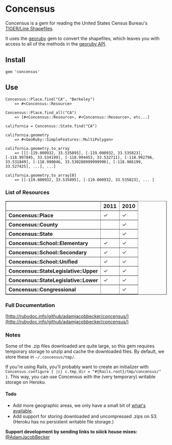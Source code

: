 # Concensus

Concensus is a gem for reading the United States Census Bureau's [TIGER/Line Shapefiles](http://www.census.gov/geo/www/tiger/).

It uses the [georuby](http://rubygems.org/gems/georuby) gem to convert the shapefiles, which leaves you with access to all of the methods in the [georuby API](http://www.ruby-doc.org/gems/docs/g/georuby-1.9.7/GeoRuby/SimpleFeatures/MultiPolygon.html).

## Install

    gem 'concensus'


## Use

	Concensus::Place.find("CA", "Berkeley")
		=> #<Concensus::Resource>
		
	Concensus::Place.find_all("CA")
		=> [#<Concensus::Resource>, #<Concensus::Resource>, etc...]	
	
	california = Concensus::State.find("CA")
	
	california.geometry
		=> #<GeoRuby::SimpleFeatures::MultiPolygon>
	
	california.geometry.to_array
		=> [[[-119.000932, 33.535895], [-119.000932, 33.535823], [-118.997845, 33.534199], [-118.994453, 33.532711], [-118.992796, 33.531849], [-118.990046, 33.530288999999996], [-118.986199, 33.527425], ...], ...]
		
	california.geometry.to_array[0]
		=> [[-119.000932, 33.535895], [-119.000932, 33.535823], ... ] 
		

### List of Resources

<table style="text-align: left;" cellpadding="5" border="1">
	<tr>
		<th></th>
		<th>2011</th>
		<th>2010</th>
	</tr>
    <tr>
        <th>Concensus::Place</th>
        <td>&check;</td>
        <td>&check;</td>
    </tr>
    <tr>
    	<th>Concensus::County</th>
    	<td></td>
    	<td>&check;</td>
    </tr>
    <tr>
    	<th>Concensus::State</th>
    	<td></td>
    	<td>&check;</td>
    </tr>
    <tr>
    	<th>Concensus::School::Elementary</th>
    	<td>&check;</td>
    	<td>&check;</td>
    </tr>
    <tr>
    	<th>Concensus::School::Secondary</th>
    	<td>&check;</td>
    	<td>&check;</td>
    </tr>
    <tr>
    	<th>Concensus::School::Unified</th>
    	<td>&check;</td>
    	<td>&check;</td>
    </tr>
    <tr>
    	<th>Concensus::StateLegislative::Upper</th>
    	<td>&check;</td>
    	<td>&check;</td>
    </tr>
    <tr>
    	<th>Concensus::StateLegislative::Lower</th>
    	<td>&check;</td>
    	<td>&check;</td>
    </tr>
    <tr>
    	<th>Concensus::Congressional</th>
    	<td></td>
    	<td>&check;</td>
    </tr>
</table>



### Full Documentation
[http://rubydoc.info/github/adamjacobbecker/concensus/](http://rubydoc.info/github/adamjacobbecker/concensus/)

### Notes

Some of the .zip files downloaded are quite large, so this gem requires temporary storage to unzip and cache the downloaded files. By default, we store these in `~/.concensus/tmp/`.

If you're using Rails, you'll probably want to create an initializer with `Concensus.configure { |c| c.tmp_dir = "#{Rails.root}/tmp/concensus/" }`. This way, you can use Concensus with the (very temporary) writable storage on Heroku.

#### Todo

- Add more geographic areas, we only have a small bit of [what's available](http://www.census.gov/geo/www/tiger/tgrshp2010/availability.html).
- Add support for storing downloaded and uncompressed .zips on S3. (Heroku has no persistent writable file storage.)

**Support development by sending links to siiick house mixes:** [@AdamJacobBecker](http://www.twitter.com/AdamJacobBecker)